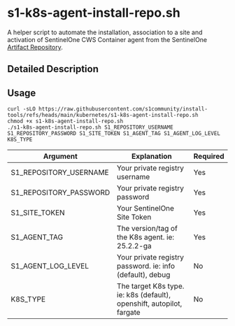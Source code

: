 # s1-k8s-agent-install-repo.sh

A helper script to automate the installation, association to a site and activation of SentinelOne CWS Container agent from the SentinelOne [Artifact Repository](https://community.sentinelone.com/s/article/000008771).

## Detailed Description

## Usage

```
curl -sLO https://raw.githubusercontent.com/s1community/install-tools/refs/heads/main/kubernetes/s1-k8s-agent-install-repo.sh
chmod +x s1-k8s-agent-install-repo.sh
./s1-k8s-agent-install-repo.sh S1_REPOSITORY_USERNAME S1_REPOSITORY_PASSWORD S1_SITE_TOKEN S1_AGENT_TAG S1_AGENT_LOG_LEVEL K8S_TYPE
```
| Argument | Explanation | Required |
| -------- | ----------- | -------- |
| S1_REPOSITORY_USERNAME | Your private registry username | Yes |
| S1_REPOSITORY_PASSWORD | Your private registry password | Yes |
| S1_SITE_TOKEN | Your SentinelOne Site Token | Yes |
| S1_AGENT_TAG | The version/tag of the K8s agent. ie: 25.2.2-ga | Yes |
| S1_AGENT_LOG_LEVEL | Your private registry password. ie: info (default), debug | No |
| K8S_TYPE | The target K8s type.  ie: k8s (default), openshift, autopilot, fargate | No |
